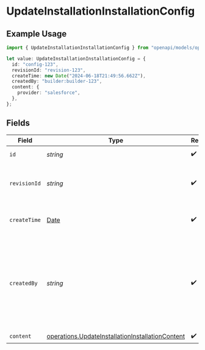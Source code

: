 # UpdateInstallationInstallationConfig

## Example Usage

```typescript
import { UpdateInstallationInstallationConfig } from "openapi/models/operations";

let value: UpdateInstallationInstallationConfig = {
  id: "config-123",
  revisionId: "revision-123",
  createTime: new Date("2024-06-18T21:49:56.662Z"),
  createdBy: "builder:builder-123",
  content: {
    provider: "salesforce",
  },
};
```

## Fields

| Field                                                                                                                | Type                                                                                                                 | Required                                                                                                             | Description                                                                                                          | Example                                                                                                              |
| -------------------------------------------------------------------------------------------------------------------- | -------------------------------------------------------------------------------------------------------------------- | -------------------------------------------------------------------------------------------------------------------- | -------------------------------------------------------------------------------------------------------------------- | -------------------------------------------------------------------------------------------------------------------- |
| `id`                                                                                                                 | *string*                                                                                                             | :heavy_check_mark:                                                                                                   | The config ID.                                                                                                       | config-123                                                                                                           |
| `revisionId`                                                                                                         | *string*                                                                                                             | :heavy_check_mark:                                                                                                   | The ID of the revision that this config is based on.                                                                 | revision-123                                                                                                         |
| `createTime`                                                                                                         | [Date](https://developer.mozilla.org/en-US/docs/Web/JavaScript/Reference/Global_Objects/Date)                        | :heavy_check_mark:                                                                                                   | The time the config was created.                                                                                     |                                                                                                                      |
| `createdBy`                                                                                                          | *string*                                                                                                             | :heavy_check_mark:                                                                                                   | The person who created the config, in the format of "consumer:{consumer-id}" or "builder:{builder-id}".              | builder:builder-123                                                                                                  |
| `content`                                                                                                            | [operations.UpdateInstallationInstallationContent](../../models/operations/updateinstallationinstallationcontent.md) | :heavy_check_mark:                                                                                                   | N/A                                                                                                                  |                                                                                                                      |